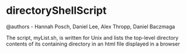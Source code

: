 # directoryShellScript

@authors - Hannah Posch, Daniel Lee, Alex Thropp, Daniel Baczmaga

The script, myList.sh, is written for Unix and lists the top-level directory contents of its containing directory in an html file displayed in a browser
